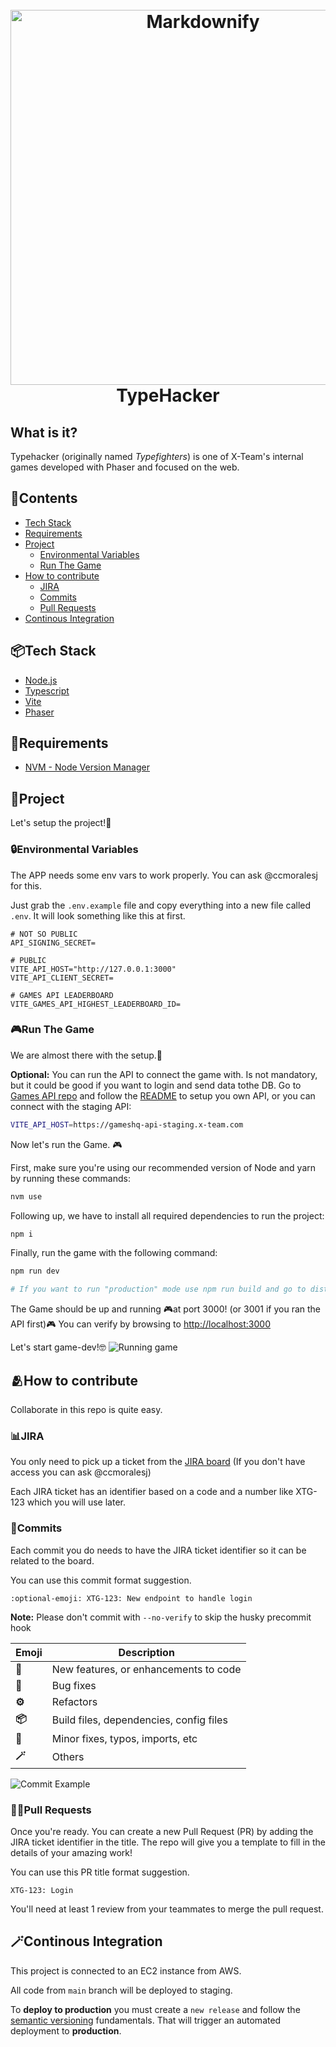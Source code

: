 <h1 align="center">
  <br>
  <a href="TBD-demo-prod"><img src="https://i.imgur.com/J3xI4fm.gif" alt="Markdownify" width="600"></a>
  <br>
  TypeHacker
  <br>
</h1>

## What is it?
Typehacker (originally named _Typefighters_) is one of X-Team's internal games developed with Phaser and focused on the web.

## 📑Contents

* [Tech Stack](#tech-stack)
* [Requirements](#requirements)
* [Project](#project)
    * [Environmental Variables](#environmental-variables)
    * [Run The Game](#run-the-game)
* [How to contribute](#how-to-contribute)
	* [JIRA](#jira)
    * [Commits](#commits)
    * [Pull Requests](#pull-requests)
* [Continous Integration](#continous-integration)

## 📦Tech Stack
* [Node.js](https://nodejs.org/)
* [Typescript](https://www.typescriptlang.org/)
* [Vite](https://vitejs.dev/)
* [Phaser](https://phaser.io/)

## 🔎Requirements
* [NVM - Node Version Manager](https://github.com/nvm-sh/nvm)

## 🚀Project
Let's setup the project!🥹

### **🔒Environmental Variables**
The APP needs some env vars to work properly. You can ask @ccmoralesj for this.

Just grab the `.env.example` file and copy everything into a new file called `.env`. It will look something like this at first.

```
# NOT SO PUBLIC
API_SIGNING_SECRET=

# PUBLIC
VITE_API_HOST="http://127.0.0.1:3000"
VITE_API_CLIENT_SECRET=

# GAMES API LEADERBOARD
VITE_GAMES_API_HIGHEST_LEADERBOARD_ID=
```

### **🎮Run The Game**
We are almost there with the setup.🥲

**Optional:** You can run the API to connect the game with. Is not mandatory, but it could be good if you want to login and send data tothe DB. Go to [Games API repo](https://github.com/x-team/GamesHQ-API) and follow the [README](https://github.com/x-team/GamesHQ-API#readme) to setup you own API, or you can connect with the staging API:

```bash
VITE_API_HOST=https://gameshq-api-staging.x-team.com
```

Now let's run the Game. 🎮


First, make sure you're using our recommended version of Node and yarn by running these commands:

```bash
nvm use
```

Following up, we have to install all required dependencies to run the project:

```bash
npm i
```

Finally, run the game with the following command:

```bash
npm run dev

# If you want to run "production" mode use npm run build and go to dist/index.html
```

The Game should be up and running 🎮at port 3000! (or 3001 if you ran the API first)🎮 You can verify by browsing to [http://localhost:3000](http://localhost:3000)

Let's start game-dev!🤓
![Running game](https://i.imgur.com/Twd9PFA.gif)

## 🫂How to contribute
Collaborate in this repo is quite easy.
### 📊JIRA
You only need to pick up a ticket from the [JIRA board](https://x-team-internal.atlassian.net/jira/software/c/projects/XTG/boards/48) (If you don't have access you can ask @ccmoralesj)

Each JIRA ticket has an identifier based on a code and a number like XTG-123 which you will use later.
### 💾Commits
Each commit you do needs to have the JIRA ticket identifier so it can be related to the board.

You can use this commit format suggestion.

```
:optional-emoji: XTG-123: New endpoint to handle login
```
**Note:** Please don't commit with `--no-verify` to skip the husky precommit hook

| **Emoji** | **Description**                         |
|-----------|-----------------------------------------|
| **🚀**    | New features, or enhancements to code   |
| **🐞**    | Bug fixes                               |
| **⚙️**    | Refactors                               |
| **📦**    | Build files, dependencies, config files |
| **🔎**    | Minor fixes, typos, imports, etc        |
| **🪄**    | Others                                  |

![Commit Example](https://i.imgur.com/gClC6CV.gif)

### 🕵🏻Pull Requests
Once you're ready. You can create a new Pull Request (PR) by adding the JIRA ticket identifier in the title. The repo will give you a template to fill in the details of your amazing work!

You can use this PR title format suggestion.

```
XTG-123: Login
```

You'll need at least 1 review from your teammates to merge the pull request.

## 🪄Continous Integration
This project is connected to an EC2 instance from AWS.

All code from `main` branch will be deployed to staging.

To **deploy to production** you must create a `new release` and follow the [semantic versioning](https://semver.org/lang/es/) fundamentals. That will trigger an automated deployment to **production**.

